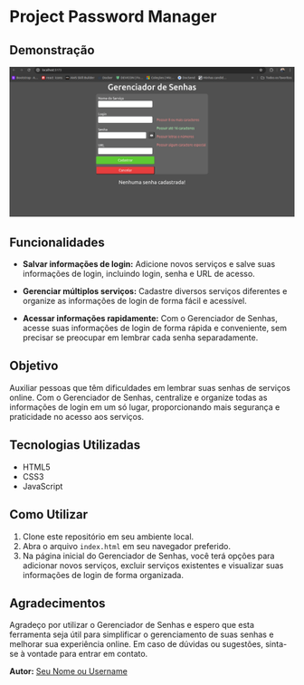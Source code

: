 # Project Password Manager

## Demonstração

<img  src="src/images/password-manager.gif"/>

## Funcionalidades

- **Salvar informações de login:** Adicione novos serviços e salve suas informações de login, incluindo login, senha e URL de acesso.

- **Gerenciar múltiplos serviços:** Cadastre diversos serviços diferentes e organize as informações de login de forma fácil e acessível.

- **Acessar informações rapidamente:** Com o Gerenciador de Senhas, acesse suas informações de login de forma rápida e conveniente, sem precisar se preocupar em lembrar cada senha separadamente.

## Objetivo

Auxiliar pessoas que têm dificuldades em lembrar suas senhas de serviços online. Com o Gerenciador de Senhas, centralize e organize todas as informações de login em um só lugar, proporcionando mais segurança e praticidade no acesso aos serviços.

## Tecnologias Utilizadas

- HTML5
- CSS3
- JavaScript

## Como Utilizar

1. Clone este repositório em seu ambiente local.
2. Abra o arquivo `index.html` em seu navegador preferido.
3. Na página inicial do Gerenciador de Senhas, você terá opções para adicionar novos serviços, excluir serviços existentes e visualizar suas informações de login de forma organizada.

## Agradecimentos

Agradeço por utilizar o Gerenciador de Senhas e espero que esta ferramenta seja útil para simplificar o gerenciamento de suas senhas e melhorar sua experiência online. Em caso de dúvidas ou sugestões, sinta-se à vontade para entrar em contato.

**Autor:** [Seu Nome ou Username](https://github.com/seu-username)
